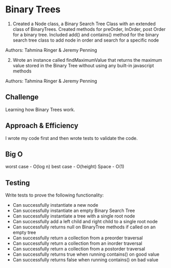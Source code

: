 # Binary Trees

1. Created a Node class, a Binary Search Tree Class with an extended class of BinaryTrees. Created methods for preOrder, InOrder, post Order for a binary tree. Included add() and contains() method for the binary search tree class to add node in order and search for a specific node

Authors: Tahmina Ringer & Jeremy Penning

2. Wrote an instance called findMaximumValue that returns the maximum value stored in the Binary Tree without using any built-in javascript methods

Authors: Tahmina Ringer & Jeremy Penning

## Challenge

Learning how Binary Trees work.

## Approach & Efficiency

I wrote my code first and then wrote tests to validate the code.

## Big O

worst case - O(log n)
best case - O(height)
Space - O(1)

## Testing

Write tests to prove the following functionality:

- Can successfully instantiate a new node
- Can successfully instantiate an empty Binary Search Tree
- Can successfully instantiate a tree with a single root node
- Can successfully add a left child and right child to a single root node
- Can successfully returns null on BinaryTree methods if called on an empty tree
- Can successfully return a collection from a preorder traversal
- Can successfully return a collection from an inorder traversal
- Can successfully return a collection from a postorder traversal
- Can successfully returns true when running contains() on good value
- Can successfully returns false when running contains() on bad value
